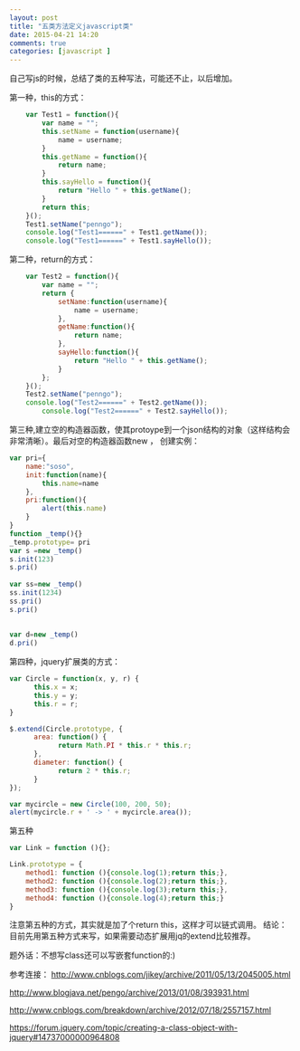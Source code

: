 ```yaml
---
layout: post
title: "五类方法定义javascript类"
date: 2015-04-21 14:20
comments: true
categories: [javascript ]
---
```

自己写js的时候，总结了类的五种写法，可能还不止，以后增加。
<!--more-->

第一种，this的方式：
```javascript
    var Test1 = function(){
        var name = "";
        this.setName = function(username){
            name = username;
        }
        this.getName = function(){
            return name;
        }
        this.sayHello = function(){
            return "Hello " + this.getName();
        }
        return this;
    }();
    Test1.setName("penngo");
    console.log("Test1======" + Test1.getName());
    console.log("Test1======" + Test1.sayHello());
```

第二种，return的方式：
```javascript
    var Test2 = function(){
        var name = "";
        return {
            setName:function(username){
                name = username;
            },
            getName:function(){
                return name;
            },
            sayHello:function(){
                return "Hello " + this.getName();
            }
        };
    }();
    Test2.setName("penngo");
    console.log("Test2======" + Test2.getName());
        console.log("Test2======" + Test2.sayHello());
```

第三种,建立空的构造器函数，使其protoype到一个json结构的对象（这样结构会非常清晰）。最后对空的构造器函数new ， 创建实例：
```javascript
var pri={
    name:"soso",
    init:function(name){
        this.name=name
    },
    pri:function(){
        alert(this.name)
    }
} 
function _temp(){}
_temp.prototype= pri
var s =new _temp()
s.init(123)
s.pri()
      
var ss=new _temp()
ss.init(1234)
ss.pri()
s.pri()
      
  
var d=new _temp()
d.pri()
```

第四种，jquery扩展类的方式：
```javascript
var Circle = function(x, y, r) {
      this.x = x;
      this.y = y;
      this.r = r;
}

$.extend(Circle.prototype, {
      area: function() {
            return Math.PI * this.r * this.r;
      },
      diameter: function() {
            return 2 * this.r;
      }
});

var mycircle = new Circle(100, 200, 50);
alert(mycircle.r + ' -> ' + mycircle.area());
```


第五种
```javascript
var Link = function (){};

Link.prototype = {
    method1: function (){console.log(1);return this;},
    method2: function (){console.log(2);return this;},
    method3: function (){console.log(3);return this;},
    method4: function (){console.log(4);return this;}
}
```

注意第五种的方式，其实就是加了个return this，这样才可以链式调用。
结论：目前先用第五种方式来写，如果需要动态扩展用jq的extend比较推荐。

题外话：不想写class还可以写嵌套function的:)

参考连接：
http://www.cnblogs.com/jikey/archive/2011/05/13/2045005.html

http://www.blogjava.net/pengo/archive/2013/01/08/393931.html

http://www.cnblogs.com/breakdown/archive/2012/07/18/2557157.html

https://forum.jquery.com/topic/creating-a-class-object-with-jquery#14737000000964808

